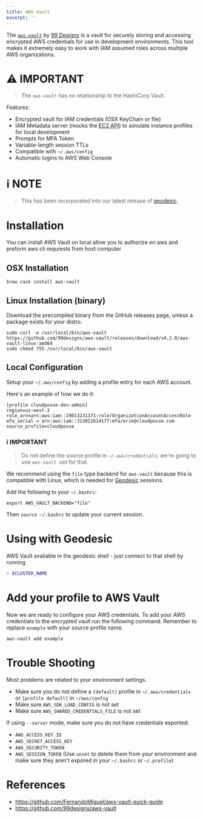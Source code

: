 ```yaml
---
title: AWS Vault
excerpt: ''
---
```


The [`aws-vault`](https://github.com/99designs/aws-vault) by [99 Designs](https://99designs.com/) is a vault for securely storing and accessing encrypted AWS credentials for use in development environments. This tool makes it extremely easy to work with IAM assumed roles across multiple AWS organizations.

# :warning: IMPORTANT

> The `aws-vault` has no relationship to the HashiCorp Vault.

Features:

- Encrypted vault for IAM credentials (OSX KeyChain or file)
- IAM Metadata server (mocks the [EC2 API](https://docs.aws.amazon.com/AWSEC2/latest/UserGuide/ec2-instance-metadata.html)) to simulate instance profiles for local development
- Prompts for MFA Token
- Variable-length session TTLs
- Compatible with `~/.aws/config`
- Automatic logins to AWS Web Console

# :information_source: NOTE

> This has been incorporated into our latest release of [geodesic](https://docs.cloudposse.com/blog/new-major-release-of-geodesic).

# Installation

You can install AWS Vault on local allow you to authorize on aws and preform aws cli requrests from host computer

## OSX Installation

```
brew cask install aws-vault
```

## Linux Installation (binary)

Download the precompiled binary from the GitHub releases page, unless a package exists for your distro.

```
sudo curl -o /usr/local/bin/aws-vault https://github.com/99designs/aws-vault/releases/download/v4.2.0/aws-vault-linux-amd64
sudo chmod 755 /usr/local/bin/aws-vault
```

## Local Configuration

Setup your `~/.aws/config` by adding a profile entry for each AWS account.

Here's an example of how we do it:

```
[profile cloudposse-dev-admin]
region=us-west-2
role_arn=arn:aws:iam::29013231371:role/OrganizationAccountAccessRole
mfa_serial = arn:aws:iam::313021614177:mfa/erik@cloudposse.com
source_profile=cloudposse
```

### :information_source: IMPORTANT

> Do not define the source profile in `~/.aws/credentials`; we're going to use `aws-vault add` for that.

We recommend using the `file` type backend for `aws-vault` because this is compatible with Linux, which is needed for [Geodesic](doc:geodesic) sessions.

Add the following to your `~/.bashrc`:

```
export AWS_VAULT_BACKEND="file"
```

Then `source ~/.bashrc` to update your current session.

# Using with Geodesic

AWS Vault available in the geodesic shell - just connect to that shell by running

```bash
> $CLUSTER_NAME
```

# Add your profile to AWS Vault

Now we are ready to configure your AWS credentials. To add your AWS credentials to the encrypted vault run the following command. Remember to replace `example` with your source profile name.

```
aws-vault add example
```

# Trouble Shooting

Most problems are related to your environment settings.

- Make sure you do not define a `[default]` profile in `~/.aws/credentials` or `[profile default]` in `~/aws/config`
- Make sure `AWS_SDK_LOAD_CONFIG` is not set
- Make sure `AWS_SHARED_CREDENTIALS_FILE` is not set

If using `--server` mode, make sure you do not have credentials exported:

- `AWS_ACCESS_KEY_ID`
- `AWS_SECRET_ACCESS_KEY`
- `AWS_SECURITY_TOKEN`
- `AWS_SESSION_TOKEN` (Use `unset` to delete them from your environment and make sure they aren't expored in your `~/.bashrc` or `~/.profile`)

# References

- <https://github.com/FernandoMiguel/aws-vault-quick-guide>
- <https://github.com/99designs/aws-vault>
